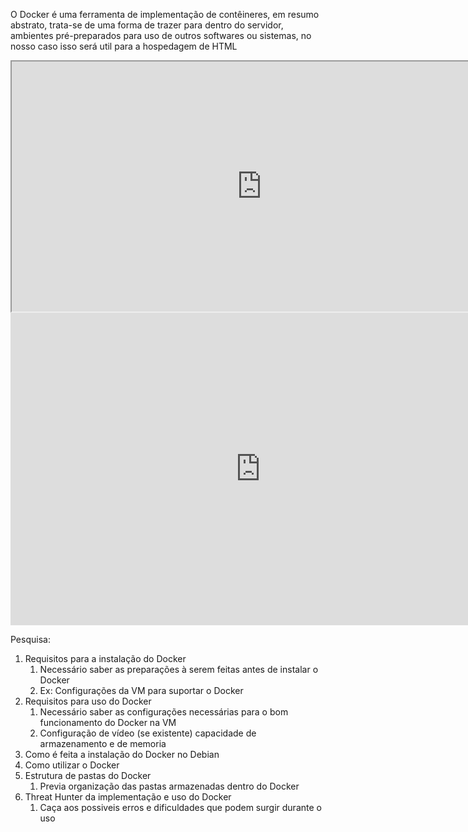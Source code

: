O Docker é uma ferramenta de implementação de contêineres, em resumo abstrato, trata-se de uma forma de trazer para dentro do servidor, ambientes pré-preparados para uso de outros softwares ou sistemas, no nosso caso isso será util para a hospedagem de HTML

<iframe
		  id="inlineFrameExample"
		  title="Inline Frame Example"
		  width="800"
		  height="400"
		  src="https://www.digitalocean.com/community/tutorials/how-to-install-and-use-docker-on-debian-9-pt">
</iframe>
<iframe width="800" height="500" src="https://www.youtube.com/embed/4tT5u2lFjGs" title="Docker em Produção | Instalando Docker Engine em um Servidor Linux Debian / Ubuntu" frameborder="0" allow="accelerometer; autoplay; clipboard-write; encrypted-media; gyroscope; picture-in-picture; web-share" referrerpolicy="strict-origin-when-cross-origin" allowfullscreen></iframe>


Pesquisa:
1. Requisitos para a instalação do Docker
	1. Necessário saber as preparações à serem feitas antes de instalar o Docker
	2. Ex: Configurações da VM para suportar o Docker
2. Requisitos para uso do Docker
	1. Necessário saber as configurações necessárias para o bom funcionamento do Docker na VM
	2. Configuração de vídeo (se existente) capacidade de armazenamento e de memoria
3. Como é feita a instalação do Docker no Debian
4. Como utilizar o Docker
5. Estrutura de pastas do Docker
	1. Previa organização das pastas armazenadas dentro do Docker
6. Threat Hunter da implementação e uso do Docker
	1. Caça aos possiveis erros e dificuldades que podem surgir durante o uso